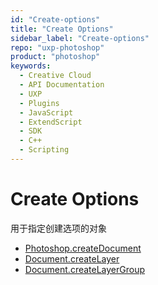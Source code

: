 ```yaml
---
id: "Create-options"
title: "Create Options"
sidebar_label: "Create-options"
repo: "uxp-photoshop"
product: "photoshop"
keywords:
  - Creative Cloud
  - API Documentation
  - UXP
  - Plugins
  - JavaScript
  - ExtendScript
  - SDK
  - C++
  - Scripting
---
```


# Create Options

用于指定创建选项的对象 
- [Photoshop.createDocument](/ps_reference/classes/photoshop/#createdocument) 
- [Document.createLayer](/ps_reference/classes/document/#createlayer)
- [Document.createLayerGroup](/ps_reference/classes/document/#createlayergroup)
